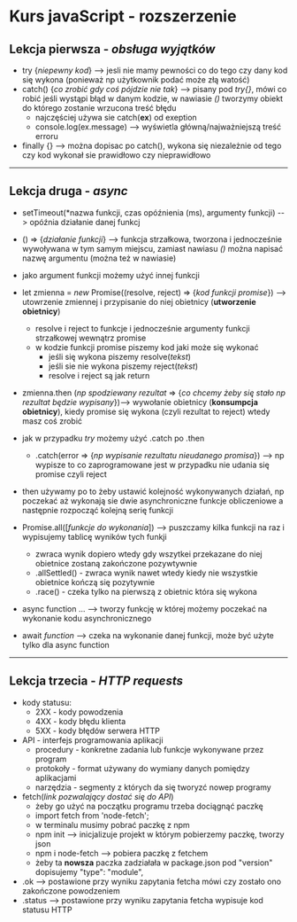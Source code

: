 # Kurs javaScript - **rozszerzenie**
## Lekcja pierwsza - *obsługa wyjątków*
- try {*niepewny kod*} --> jesli nie mamy pewności co do tego czy dany kod się wykona (ponieważ np użytkownik podać może złą watość)
- catch() {*co zrobić gdy coś pójdzie nie tak*} --> pisany pod *try{}*, mówi co robić jeśli wystąpi błąd w danym kodzie, w nawiasie *()* tworzymy obiekt do którego zostanie wrzucona treść błędu
    - najczęściej używa sie catch(**ex**) od exeption
    - console.log(ex.message) --> wyświetla główną/najważniejszą treść erroru
- finally {} --> można dopisac po catch(), wykona się niezależnie od tego czy kod wykonał sie prawidłowo czy nieprawidłowo

---

## Lekcja druga - *async*
- setTimeout(*nazwa funkcji, czas opóźnienia (ms), argumenty funkcji) --> opóźnia działanie danej funkcj
- () => {*działanie funkcji*} --> funkcja strzałkowa, tworzona i jednocześnie wywoływana w tym samym miejscu, zamiast nawiasu *()* można napisać nazwę argumentu (można też w nawiasie)
- jako argument funkcji możemy użyć innej funkcji
- let zmienna = *new* Promise((resolve, reject) => {*kod funkcji promise*}) --> utowrzenie zmiennej i przypisanie do niej obietnicy (**utworzenie obietnicy**)
    - resolve i reject to funkcje i jednocześnie argumenty funkcji strzałkowej wewnątrz promise
    - w kodzie funkcji promise piszemy kod jaki może się wykonać
        - jeśli się wykona piszemy resolve(*tekst*)
        - jeśli sie nie wykona piszemy reject(*tekst*)
        - resolve i reject są jak return
- zmienna.then (*np spodziewany rezultat* => {*co chcemy żeby się stało np rezultat będzie wypisany*})--> wywołanie obietnicy (**konsumpcja obietnicy**), kiedy promise się wykona (czyli rezultat to reject) wtedy masz coś zrobić
- jak w przypadku *try* możemy użyć .catch po .then
    - .catch(error => {*np wypisanie rezultatu nieudanego promisa*}) --> np wypisze to co zaprogramowane jest w przypadku nie udania się promise czyli reject 
- then używamy po to żeby ustawić kolejność wykonywanych działań, np poczekać aż wykonają sie dwie asynchroniczne funkcje obliczeniowe a następnie rozpocząć kolejną serię funkcji
- Promise.all([*funkcje do wykonania*]) --> puszczamy kilka funkcji na raz i wypisujemy tablicę wyników tych funkji
    - zwraca wynik dopiero wtedy gdy wszytkei przekazane do niej obietnice zostaną zakończone pozywtywnie
    - .allSettled() - zwraca wynik nawet wtedy kiedy nie wszystkie obietnice kończą się pozytywnie
    - .race() - czeka tylko na pierwszą z obietnic która się wykona

- async function ... --> tworzy funkcję w której możemy poczekać na wykonanie kodu asynchronicznego
- await *function* --> czeka na wykonanie danej funkcji, może być użyte tylko dla async function

---

## Lekcja trzecia - *HTTP requests*
- kody statusu:
    - 2XX - kody powodzenia
    - 4XX - kody błędu klienta
    - 5XX - kody błędów serwera HTTP
- API - interfejs programowania aplikacji
    - procedury - konkretne zadania lub funkcje wykonywane przez program
    - protokoły - format używany do wymiany danych pomiędzy aplikacjami
    - narzędzia - segmenty z których da się tworyzć nowep programy
- fetch(*link pozwalający dostać się do API*)
    - żeby go użyć na początku programu trzeba dociągnąć paczkę
    - import fetch from 'node-fetch';
    - w terminalu musimy pobrać paczkę z npm
    - npm init --> inicjalizuje projekt w którym pobierzemy paczkę, tworzy json
    - npm i node-fetch --> pobiera paczkę z fetchem
    - żeby ta **nowsza** paczka zadziałała w package.json pod "version" dopisujemy "type": "module",
- .ok --> postawione przy wyniku zapytania fetcha mówi czy zostało ono zakończone powodzeniem
- .status --> postawione przy wyniku zapytania fetcha wypisuje kod statusu HTTP